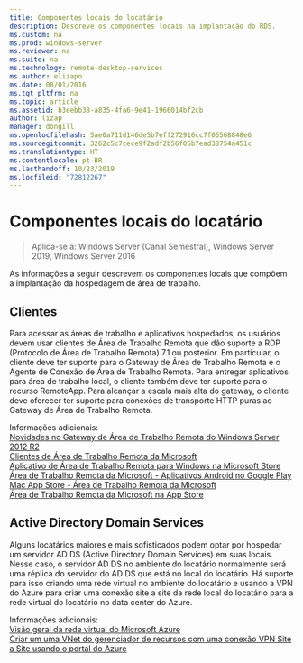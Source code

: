 ```yaml
---
title: Componentes locais do locatário
description: Descreve os componentes locais na implantação do RDS.
ms.custom: na
ms.prod: windows-server
ms.reviewer: na
ms.suite: na
ms.technology: remote-desktop-services
ms.author: elizapo
ms.date: 08/01/2016
ms.tgt_pltfrm: na
ms.topic: article
ms.assetid: b3eebb38-a835-4fa6-9e41-1966014bf2cb
author: lizap
manager: dongill
ms.openlocfilehash: 5ae0a711d146de5b7eff272916cc7f06568848e6
ms.sourcegitcommit: 3262c5c7cece9f2adf2b56f06b7ead38754a451c
ms.translationtype: HT
ms.contentlocale: pt-BR
ms.lasthandoff: 10/23/2019
ms.locfileid: "72812267"
---
```

# <a name="tenant-on-premises-components"></a>Componentes locais do locatário

>Aplica-se a: Windows Server (Canal Semestral), Windows Server 2019, Windows Server 2016

As informações a seguir descrevem os componentes locais que compõem a implantação da hospedagem de área de trabalho.  
  
##  <a name="clients"></a>Clientes  
Para acessar as áreas de trabalho e aplicativos hospedados, os usuários devem usar clientes de Área de Trabalho Remota que dão suporte a RDP (Protocolo de Área de Trabalho Remota) 7.1 ou posterior. Em particular, o cliente deve ter suporte para o Gateway de Área de Trabalho Remota e o Agente de Conexão de Área de Trabalho Remota. Para entregar aplicativos para área de trabalho local, o cliente também deve ter suporte para o recurso RemoteApp. Para alcançar a escala mais alta do gateway, o cliente deve oferecer ter suporte para conexões de transporte HTTP puras ao Gateway de Área de Trabalho Remota.  
  
Informações adicionais:  
[Novidades no Gateway de Área de Trabalho Remota do Windows Server 2012 R2](https://blogs.technet.microsoft.com/enterprisemobility/2013/03/14/whats-new-in-windows-server-2012-remote-desktop-gateway/#transport)  
[Clientes de Área de Trabalho Remota da Microsoft](https://technet.microsoft.com/library/dn473009.aspx)  
[Aplicativo de Área de Trabalho Remota para Windows na Microsoft Store](https://apps.microsoft.com/windows/app/remote-desktop/051f560e-5e9b-4dad-8b2e-fa5e0b05a480)  
[Área de Trabalho Remota da Microsoft - Aplicativos Android no Google Play](https://play.google.com/store/apps/details?id=com.microsoft.rdc.android)  
[Mac App Store - Área de Trabalho Remota da Microsoft](https://itunes.apple.com/app/microsoft-remote-desktop/id715768417?mt=12)  
[Área de Trabalho Remota da Microsoft na App Store](https://itunes.apple.com/app/microsoft-remote-desktop/id714464092?mt=8)  
  
##  <a name="active-directory-domain-services"></a>Active Directory Domain Services  
Alguns locatários maiores e mais sofisticados podem optar por hospedar um servidor AD DS (Active Directory Domain Services) em suas locais. Nesse caso, o servidor AD DS no ambiente do locatário normalmente será uma réplica do servidor do AD DS que está no local do locatário. Há suporte para isso criando uma rede virtual no ambiente do locatário e usando a VPN do Azure para criar uma conexão site a site da rede local do locatário para a rede virtual do locatário no data center do Azure.  
  
Informações adicionais:  
[Visão geral da rede virtual do Microsoft Azure](https://azure.microsoft.com/documentation/articles/virtual-networks-overview/)  
[Criar um uma VNet do gerenciador de recursos com uma conexão VPN Site a Site usando o portal do Azure](https://azure.microsoft.com/documentation/articles/vpn-gateway-howto-site-to-site-resource-manager-portal/)  


